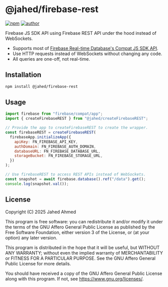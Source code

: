 # @jahed/firebase-rest

[![npm](https://img.shields.io/npm/v/@jahed/firebase-rest.svg)](https://www.npmjs.com/package/@jahed/firebase-rest)
[![author](https://img.shields.io/badge/author-jahed-%23007fff)](https://jahed.dev/)

Firebase JS SDK API using Firebase REST API under the hood instead of WebSockets.

- Supports most of [Firebase Real-time Database's Compat JS SDK API](https://firebase.google.com/docs/reference/js/v8/firebase.database).
- Use HTTP requests instead of WebSockets without changing any code.
- All queries are one-off, not real-time.

## Installation

```sh
npm install @jahed/firebase-rest
```

## Usage

```js
import firebase from "firebase/compat/app";
import { createFirebaseREST } from "@jahed/createFirebaseREST";

// Provide the app to createFirebaseREST to create the wrapper.
const firebaseREST = createFirebaseREST(
  firebaseApp.initializeApp({
    apiKey: FN_FIREBASE_API_KEY,
    authDomain: FN_FIREBASE_AUTH_DOMAIN,
    databaseURL: FN_FIREBASE_DATABASE_URL,
    storageBucket: FN_FIREBASE_STORAGE_URL,
  })
);

// Use firebaseREST to access REST APIs instead of WebSockets.
const snapshot = await firebase.database().ref("/data").get();
console.log(snapshot.val());
```

## License

Copyright (C) 2025 Jahed Ahmed

This program is free software: you can redistribute it and/or modify
it under the terms of the GNU Affero General Public License as published by
the Free Software Foundation, either version 3 of the License, or
(at your option) any later version.

This program is distributed in the hope that it will be useful,
but WITHOUT ANY WARRANTY; without even the implied warranty of
MERCHANTABILITY or FITNESS FOR A PARTICULAR PURPOSE.  See the
GNU Affero General Public License for more details.

You should have received a copy of the GNU Affero General Public License
along with this program.  If not, see <https://www.gnu.org/licenses/>.
